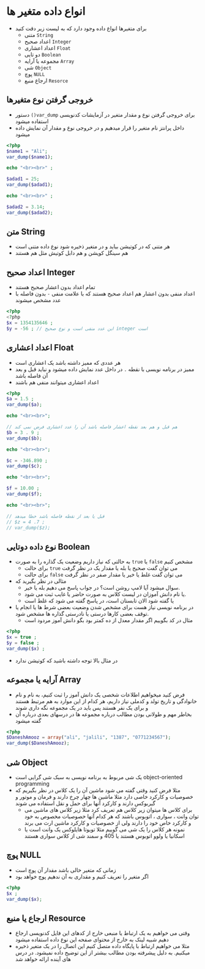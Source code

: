 # انواع داده متغیر ها

- برای متغیرها انواع داده وجود دارد که به لیست زیر دقت کنید
  - متنی `String`
  - اعداد صحیح `Integer`
  - اعداد اعشاری `Float`
  - دو تایی `Boolean`
  - مجموعه یا آرایه `Array`
  - شی `Object`
  - پوچ `NULL`
  - ارجاع منبع `Resorce`

## خروجی گرفتن نوع متغیرها

- دستور `()var_dump` برای خروجی گرفتن نوع و مقدار متغیر در آزمایشات کدنویسی استفاده میشود
- داخل پرانتز نام متغیر را قرار میدهیم و در خروجی نوع و مقدار آن نمایش داده میشود

```php
<?php
$name1 = "Ali";
var_dump($name1);

echo "<br><br>" ;

$adad1 = 25;
var_dump($adad1);

echo "<br><br>" ;

$adad2 = 3.14;
var_dump($adad2);
```

## متن String

- هر متنی که در کوتیشن بیاید و در متغیر ذخیره شود نوع داده متنی است
- هم سینگل کویشن و هم دابل کوتیش مثل هم هستند

## اعداد صحیح Integer

- تمام اعداد بدون اعشار صحیح هستند
- اعداد منفی بدون اعشار هم اعداد صحیح هستند که با علامت منفی `-` بدون فاصله با عدد مشخص میشوند

```php
<?php
<?php
$x = 1354135646 ;
$y = -56 ; // این عدد منفی است و نوع صحیح integer است
```

## اعداد اعشاری Float

- هر عددی که ممیز داشته باشد یک اعشاری است
- ممیز در برنامه نویسی با نقطه `.` در داخل عدد نمایش داده میشود و نباید قبل و بعد آن فاصله باشد
- اعداد اعشاری میتوانند منفی هم باشند

```php
<?php
$a = 1.5 ;
var_dump($a);

echo "<br><br>";

// هم قبل و هم بعد نقطه اعشار فاصله باشد آن را عدد اعشاری فرض نمی کند
$b = 3 . 9 ;
var_dump($b);

echo "<br><br>";

$c = -346.890 ;
var_dump($c);

echo "<br><br>";

$f = 10.00 ;
var_dump($f);

echo "<br><br>";

// قبل یا بعد از نقطه فاصله باشد خطا میدهد
// $z = 4 .7 ;
// var_dump($z);
```

## نوع داده دوتایی Boolean

- به حالتی که نیاز داریم وضعیت یک گذاره را به صورت `true` یا `false` مشخص کنیم
  - برای حالت `true` می توان گفت صحیح یا بله یا مقدار یک در نظر گرفت
  - برای حالت `false` می توان گفت غلط یا خیر یا مقدار صفر در نظر گرفت
- مثالی در نظر بگیرید که
  - سوال میشود آیا لامپ روشن است؟ در جواب پاسخ می دهیم بله یا خیر.
  - یا نام دانش آموزان در لیست کلاس به صورت حاضر یا غایب ثبت می شود.
  - یا گفته شود الان تابستان است، در پاسخ گفته می شود که غلط است
- در برنامه نویسی نیاز هست برای مشخص شدن وضعیت بعضی شرط ها یا انجام یا توقف بعضی کارها درستی یا نادرستی گذاره ها مشخص شود.
  - مثال در کد بگوییم اگر مقدار معدل از ده کمتر بود بگو دانش آموز مردود است

```php
<?php
$x = true ;
$y = false ;
var_dump($x) ;
```

- در مثال بالا توجه داشته باشید که کوتیشن ندارد

## آرایه یا مجموعه Array

- فرض کنید میخواهیم اطلاعات شخصی یک دانش آموز را ثبت کنیم، به نام و نام خانوادگی و تاریخ تولد و کدملی نیاز داریم، هر کدام از این موارد به هم مرتبط هستند و برای یک نفر هستند پس باید در یک مجموعه نگه داری شوند
- بخاطر مهم و طولانی بودن مطالب درباره مجموعه ها در درسهای بعدی درباره آن گفته میشود

```php
<?php
$DaneshAmooz = array("ali", "jalili", "1387", "0771234567");
var_dump($DaneshAmooz);
```

## شی Object

- یک شی مربوط به برنامه نویسی به سبک شی گرایی است object-oriented programming
- مثلا فرض کنید وقتی گفته می شود ماشین آن را یک کلاس در نظر بگیریم که خصوصیات و کارکرد خاصی دارد مثلا ماشین ها چهار چرخ دارند و فرمان و موتور و گیربوکس دارند و کارکرد آنها برای حمل و نقل استفاده می شوند
  - برای کلاس ها میتوان زیر کلاس هم تعریف کرد مثلا زیر کلاس های ماشین می توان وانت ، سواری ، اتوبوس باشند که هر کدام آنها خصوصیات مخصوص به خود و کارکرد خاص خود را دارند ولی از خصوصیات و کارکرد ماشین ارث می برند
  - نمونه هر کلاس را یک شی می گوییم مثلا تویوتا هایلوکس یک وانت است یا اسکانیا یا ولوو اتوبوس هستند یا 405 و سمند  شی از کلاس سواری هستند

## پوچ NULL

- زمانی که متغیر خالی باشد مقدار آن پوچ است
- اگر متغیر را تعریف کنیم و مقداری به آن ندهیم پوچ خواهد بود

```php
<?php
$x ;
var_dump($x);
```

## ارجاع یا منبع Resource

- وقتی می خواهیم به یک ارتباط یا منبعی خارج از کدهای این فایل کدنویسی ارجاع دهیم شبیه لینک به خارج از محتوای صفحه این نوع داده استفاده میشود
- مثلا می خواهیم ارتباط با پایگاه داده متصل کنیم این اتصال را در یک متغیر ذخیره میکنیم. به دلیل پیشرفته بودن مطالب بیشتر از این توضیح داده نمیشود. در درس های آینده ارائه خواهد شد
